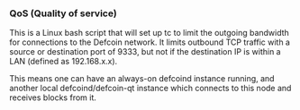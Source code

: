 ### QoS (Quality of service) ###

This is a Linux bash script that will set up tc to limit the outgoing bandwidth for connections to the Defcoin network. It limits outbound TCP traffic with a source or destination port of 9333, but not if the destination IP is within a LAN (defined as 192.168.x.x).

This means one can have an always-on defcoind instance running, and another local defcoind/defcoin-qt instance which connects to this node and receives blocks from it.
